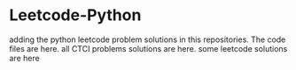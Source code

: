 # Leetcode-Python
adding the python leetcode problem solutions in this repositories. 
The code files are here.
all CTCI problems solutions are here.
some leetcode solutions are here














































































































































































































































































































































































































































































































































































































































































































































































































































































































































































































































































































































































